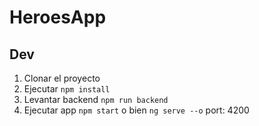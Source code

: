 # HeroesApp

## Dev

1. Clonar el proyecto
2. Ejecutar ```npm install```
3. Levantar backend ```npm run backend```
4. Ejecutar app ```npm start``` o bien ```ng serve --o``` port: 4200

	